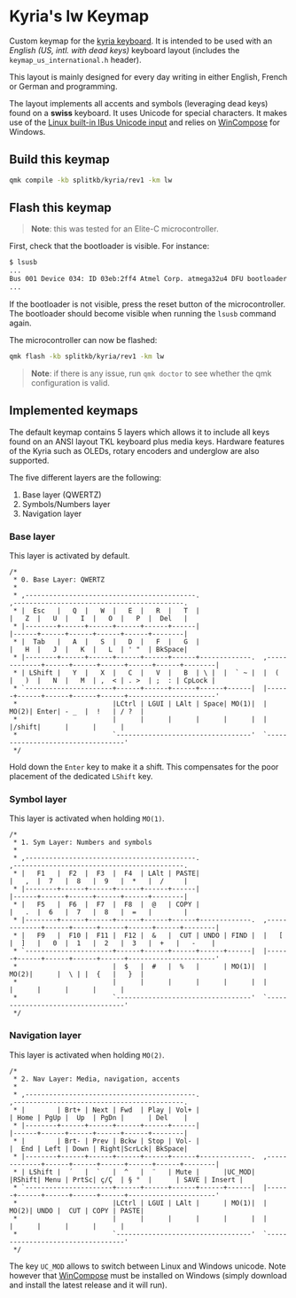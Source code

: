 # Kyria's lw Keymap

Custom keymap for the [kyria keyboard](https://blog.splitkb.com/blog/introducing-the-kyria). It is intended to be used with an *English (US, intl. with dead keys)* keyboard layout (includes the `keymap_us_international.h` header). 

This layout is mainly designed for every day writing in either English, French or German and programming. 

The layout implements all accents and symbols (leveraging dead keys) found on a **swiss** keyboard. It uses Unicode for special characters. It makes use of the [Linux built-in IBus Unicode input](https://docs.qmk.fm/#/feature_unicode?id=input-modes) and relies on [WinCompose](https://github.com/samhocevar/wincompose) for Windows. 

## Build this keymap
```bash
qmk compile -kb splitkb/kyria/rev1 -km lw
```

## Flash this keymap

> **Note**: this was tested for an Elite-C microcontroller. 

First, check that the bootloader is visible. For instance:
```bash
$ lsusb
...
Bus 001 Device 034: ID 03eb:2ff4 Atmel Corp. atmega32u4 DFU bootloader
...
```
If the bootloader is not visible, press the reset button of the microcontroller. The bootloader should become visible when running the `lsusb` command again. 

The microcontroller can now be flashed: 
```bash
qmk flash -kb splitkb/kyria/rev1 -km lw
```
> **Note**: if there is any issue, run `qmk doctor` to see whether the qmk configuration is valid. 

## Implemented keymaps
The default keymap contains 5 layers which allows it to include all keys found on an ANSI layout TKL keyboard plus media keys.
Hardware features of the Kyria such as OLEDs, rotary encoders and underglow are also supported.

The five different layers are the following:
1. Base layer (QWERTZ)
2. Symbols/Numbers layer
3. Navigation layer

### Base layer
This layer is activated by default. 

```
/*
 * 0. Base Layer: QWERTZ
 *
 * ,-------------------------------------------.                              ,-------------------------------------------.
 * |  Esc   |   Q  |   W  |   E  |   R  |   T  |                              |   Z  |   U  |   I  |   O  |   P  |  Del   |
 * |--------+------+------+------+------+------|                              |------+------+------+------+------+--------|
 * |  Tab   |   A  |   S  |   D  |   F  |   G  |                              |   H  |   J  |   K  |   L  | ' "  | BkSpace|
 * |--------+------+------+------+------+------+-------------.  ,-------------+------+------+------+------+------+--------|
 * | LShift |   Y  |   X  |   C  |   V  |   B  | \ |  |  ` ~ |  |  (   |   )  |   N  |   M  | ,  < | . >  | ;  : | CpLock |
 * `----------------------+------+------+------+------+------|  |------+------+------+------+------+----------------------'
 *                        |LCtrl | LGUI | LAlt | Space| MO(1)|  | MO(2)| Enter| - _  |  !   | / ?  |
 *                        |      |      |      |      |      |  |      |/shift|      |      |      |
 *                        `----------------------------------'  `----------------------------------'
 */
```

Hold down the `Enter` key to make it a shift. This compensates for the poor placement of the dedicated `LShift` key. 

### Symbol layer
This layer is activated when holding `MO(1)`.

```
/*
 * 1. Sym Layer: Numbers and symbols
 *
 * ,-------------------------------------------.                              ,-------------------------------------------.
 * |   F1   |  F2  |  F3  |  F4  | LAlt | PASTE|                              |   ,  |  7   |  8   |  9   |  *   |  /     |
 * |--------+------+------+------+------+------|                              |------+------+------+------+------+--------|
 * |   F5   |  F6  |  F7  |  F8  |  @   | COPY |                              |   .  |  6   |  7   |  8   |  =   |        |
 * |--------+------+------+------+------+------+-------------.  ,-------------+------+------+------+------+------+--------|
 * |   F9   |  F10 |  F11 |  F12 |  &   |  CUT | UNDO | FIND |  |   [  |  ]   |   0  |  1   |  2   |  3   |  +   |   -    |
 * `----------------------+------+------+------+------+------|  |------+------+------+------+------+----------------------'
 *                        |  $   |  #   |  %   |      | MO(1)|  | MO(2)|      |  \ | |  {   |   }  |
 *                        |      |      |      |      |      |  |      |      |      |      |      |
 *                        `----------------------------------'  `----------------------------------'
 */
```

### Navigation layer
This layer is activated when holding `MO(2)`.

```
/*
 * 2. Nav Layer: Media, navigation, accents
 *
 * ,-------------------------------------------.                              ,-------------------------------------------.
 * |        | Brt+ | Next | Fwd  | Play | Vol+ |                              | Home | PgUp |  Up  | PgDn |      | Del    |
 * |--------+------+------+------+------+------|                              |------+------+------+------+------+--------|
 * |        | Brt- | Prev | Bckw | Stop | Vol- |                              |  End | Left | Down | Right|ScrLck| BkSpace|
 * |--------+------+------+------+------+------+-------------.  ,-------------+------+------+------+------+------+--------|
 * | LShift |  ´   |  `   |  ^   |  ¨   | Mute |      |UC_MOD|  |RShift| Menu | PrtSc| ç/Ç  | § °  |      | SAVE | Insert |
 * `----------------------+------+------+------+------+------|  |------+------+------+------+------+----------------------'
 *                        |LCtrl | LGUI | LAlt |      | MO(1)|  | MO(2)| UNDO |  CUT | COPY | PASTE|
 *                        |      |      |      |      |      |  |      |      |      |      |      |
 *                        `----------------------------------'  `----------------------------------'
 */
```

The key `UC_MOD` allows to switch between Linux and Windows unicode. Note however that [WinCompose](https://github.com/samhocevar/wincompose) must be installed on Windows (simply download and install the latest release and it will run). 